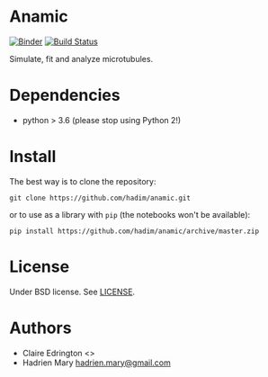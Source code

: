 # Anamic
[![Binder](https://mybinder.org/badge.svg)](https://mybinder.org/v2/gh/hadim/anamic/master?urlpath=lab/tree/notebooks)
[![Build Status](https://travis-ci.com/hadim/anamic.svg?branch=master)](https://travis-ci.com/hadim/anamic)

Simulate, fit and analyze microtubules.

# Dependencies

- python > 3.6 (please stop using Python 2!)

# Install

The best way is to clone the repository:

```
git clone https://github.com/hadim/anamic.git
```

or to use as a library with `pip` (the notebooks won't be available):

```
pip install https://github.com/hadim/anamic/archive/master.zip
```

# License

Under BSD license. See [LICENSE](LICENSE).

# Authors

- Claire Edrington <>
- Hadrien Mary <hadrien.mary@gmail.com>
